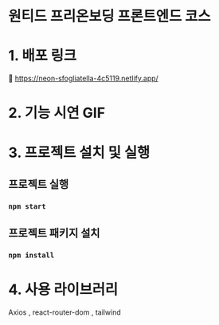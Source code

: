 # 원티드 프리온보딩 프론트엔드 코스

# 1. 배포 링크
📌 https://neon-sfogliatella-4c5119.netlify.app/

# 2. 기능 시연 GIF

# 3. 프로젝트 설치 및 실행

## 프로젝트 실행

### `npm start`

## 프로젝트 패키지 설치

### `npm install`

# 4. 사용 라이브러리
Axios , react-router-dom , tailwind
